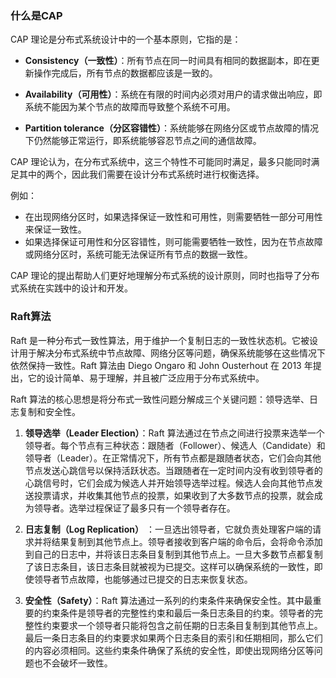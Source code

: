 ### 什么是CAP

CAP 理论是分布式系统设计中的一个基本原则，它指的是：

- **Consistency（一致性）**：所有节点在同一时间具有相同的数据副本，即在更新操作完成后，所有节点的数据都应该是一致的。

- **Availability（可用性）**：系统在有限的时间内必须对用户的请求做出响应，即系统不能因为某个节点的故障而导致整个系统不可用。

- **Partition tolerance（分区容错性）**：系统能够在网络分区或节点故障的情况下仍然能够正常运行，即系统能够容忍节点之间的通信故障。

CAP 理论认为，在分布式系统中，这三个特性不可能同时满足，最多只能同时满足其中的两个，因此我们需要在设计分布式系统时进行权衡选择。

例如：

- 在出现网络分区时，如果选择保证一致性和可用性，则需要牺牲一部分可用性来保证一致性。
- 如果选择保证可用性和分区容错性，则可能需要牺牲一致性，因为在节点故障或网络分区时，系统可能无法保证所有节点的数据一致性。

CAP 理论的提出帮助人们更好地理解分布式系统的设计原则，同时也指导了分布式系统在实践中的设计和开发。

### Raft算法

Raft 是一种分布式一致性算法，用于维护一个复制日志的一致性状态机。它被设计用于解决分布式系统中节点故障、网络分区等问题，确保系统能够在这些情况下依然保持一致性。Raft 算法由 Diego Ongaro 和 John Ousterhout 在 2013
年提出，它的设计简单、易于理解，并且被广泛应用于分布式系统中。

Raft 算法的核心思想是将分布式一致性问题分解成三个关键问题：领导选举、日志复制和安全性。

1. **领导选举（Leader Election）**：Raft
   算法通过在节点之间进行投票来选举一个领导者。每个节点有三种状态：跟随者（Follower）、候选人（Candidate）和领导者（Leader）。在正常情况下，所有节点都是跟随者状态，它们会向其他节点发送心跳信号以保持活跃状态。当跟随者在一定时间内没有收到领导者的心跳信号时，它们会成为候选人并开始领导选举过程。候选人会向其他节点发送投票请求，并收集其他节点的投票，如果收到了大多数节点的投票，就会成为领导者。选举过程保证了最多只有一个领导者存在。

2. **日志复制（Log Replication）**
   ：一旦选出领导者，它就负责处理客户端的请求并将结果复制到其他节点上。领导者接收到客户端的命令后，会将命令添加到自己的日志中，并将该日志条目复制到其他节点上。一旦大多数节点都复制了该日志条目，该日志条目就被视为已提交。这样可以确保系统的一致性，即使领导者节点故障，也能够通过已提交的日志来恢复状态。

3. **安全性（Safety）**：Raft
   算法通过一系列的约束条件来确保安全性。其中最重要的约束条件是领导者的完整性约束和最后一条日志条目的约束。领导者的完整性约束要求一个领导者只能将包含之前任期的日志条目复制到其他节点上。最后一条日志条目的约束要求如果两个日志条目的索引和任期相同，那么它们的内容必须相同。这些约束条件确保了系统的安全性，即使出现网络分区等问题也不会破坏一致性。



   